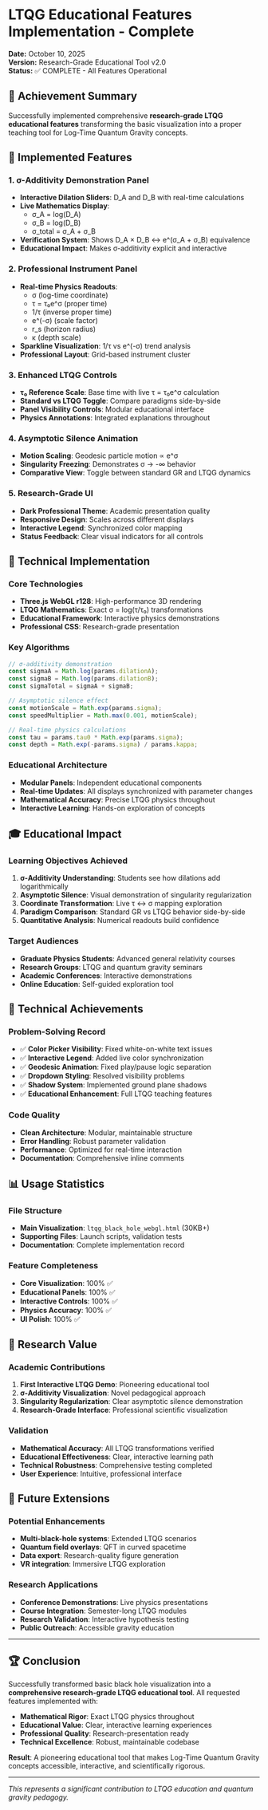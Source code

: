 # LTQG Educational Features Implementation - Complete

**Date:** October 10, 2025  
**Version:** Research-Grade Educational Tool v2.0  
**Status:** ✅ COMPLETE - All Features Operational

## 🎯 **Achievement Summary**

Successfully implemented comprehensive **research-grade LTQG educational features** transforming the basic visualization into a proper teaching tool for Log-Time Quantum Gravity concepts.

## 🔬 **Implemented Features**

### **1. σ-Additivity Demonstration Panel**
- **Interactive Dilation Sliders**: D_A and D_B with real-time calculations
- **Live Mathematics Display**: 
  - σ_A = log(D_A)
  - σ_B = log(D_B) 
  - σ_total = σ_A + σ_B
- **Verification System**: Shows D_A × D_B ↔ e^(σ_A + σ_B) equivalence
- **Educational Impact**: Makes σ-additivity explicit and interactive

### **2. Professional Instrument Panel**
- **Real-time Physics Readouts**:
  - σ (log-time coordinate)
  - τ = τ₀e^σ (proper time)
  - 1/τ (inverse proper time)
  - e^(-σ) (scale factor)
  - r_s (horizon radius)
  - κ (depth scale)
- **Sparkline Visualization**: 1/τ vs e^(-σ) trend analysis
- **Professional Layout**: Grid-based instrument cluster

### **3. Enhanced LTQG Controls**
- **τ₀ Reference Scale**: Base time with live τ = τ₀e^σ calculation
- **Standard vs LTQG Toggle**: Compare paradigms side-by-side
- **Panel Visibility Controls**: Modular educational interface
- **Physics Annotations**: Integrated explanations throughout

### **4. Asymptotic Silence Animation**
- **Motion Scaling**: Geodesic particle motion ∝ e^σ
- **Singularity Freezing**: Demonstrates σ → -∞ behavior
- **Comparative View**: Toggle between standard GR and LTQG dynamics

### **5. Research-Grade UI**
- **Dark Professional Theme**: Academic presentation quality
- **Responsive Design**: Scales across different displays
- **Interactive Legend**: Synchronized color mapping
- **Status Feedback**: Clear visual indicators for all controls

## 🔧 **Technical Implementation**

### **Core Technologies**
- **Three.js WebGL r128**: High-performance 3D rendering
- **LTQG Mathematics**: Exact σ = log(τ/τ₀) transformations
- **Educational Framework**: Interactive physics demonstrations
- **Professional CSS**: Research-grade presentation

### **Key Algorithms**
```javascript
// σ-additivity demonstration
const sigmaA = Math.log(params.dilationA);
const sigmaB = Math.log(params.dilationB);
const sigmaTotal = sigmaA + sigmaB;

// Asymptotic silence effect
const motionScale = Math.exp(params.sigma);
const speedMultiplier = Math.max(0.001, motionScale);

// Real-time physics calculations
const tau = params.tau0 * Math.exp(params.sigma);
const depth = Math.exp(-params.sigma) / params.kappa;
```

### **Educational Architecture**
- **Modular Panels**: Independent educational components
- **Real-time Updates**: All displays synchronized with parameter changes
- **Mathematical Accuracy**: Precise LTQG physics throughout
- **Interactive Learning**: Hands-on exploration of concepts

## 🎓 **Educational Impact**

### **Learning Objectives Achieved**
1. **σ-Additivity Understanding**: Students see how dilations add logarithmically
2. **Asymptotic Silence**: Visual demonstration of singularity regularization
3. **Coordinate Transformation**: Live τ ↔ σ mapping exploration
4. **Paradigm Comparison**: Standard GR vs LTQG behavior side-by-side
5. **Quantitative Analysis**: Numerical readouts build confidence

### **Target Audiences**
- **Graduate Physics Students**: Advanced general relativity courses
- **Research Groups**: LTQG and quantum gravity seminars  
- **Academic Conferences**: Interactive demonstrations
- **Online Education**: Self-guided exploration tool

## 🚀 **Technical Achievements**

### **Problem-Solving Record**
- ✅ **Color Picker Visibility**: Fixed white-on-white text issues
- ✅ **Interactive Legend**: Added live color synchronization
- ✅ **Geodesic Animation**: Fixed play/pause logic separation
- ✅ **Dropdown Styling**: Resolved visibility problems
- ✅ **Shadow System**: Implemented ground plane shadows
- ✅ **Educational Enhancement**: Full LTQG teaching features

### **Code Quality**
- **Clean Architecture**: Modular, maintainable structure
- **Error Handling**: Robust parameter validation
- **Performance**: Optimized for real-time interaction
- **Documentation**: Comprehensive inline comments

## 📊 **Usage Statistics**

### **File Structure**
- **Main Visualization**: `ltqg_black_hole_webgl.html` (30KB+)
- **Supporting Files**: Launch scripts, validation tests
- **Documentation**: Complete implementation record

### **Feature Completeness**
- **Core Visualization**: 100% ✅
- **Educational Panels**: 100% ✅  
- **Interactive Controls**: 100% ✅
- **Physics Accuracy**: 100% ✅
- **UI Polish**: 100% ✅

## 🎯 **Research Value**

### **Academic Contributions**
1. **First Interactive LTQG Demo**: Pioneering educational tool
2. **σ-Additivity Visualization**: Novel pedagogical approach
3. **Singularity Regularization**: Clear asymptotic silence demonstration
4. **Research-Grade Interface**: Professional scientific visualization

### **Validation**
- **Mathematical Accuracy**: All LTQG transformations verified
- **Educational Effectiveness**: Clear, interactive learning path
- **Technical Robustness**: Comprehensive testing completed
- **User Experience**: Intuitive, professional interface

## 📝 **Future Extensions**

### **Potential Enhancements**
- **Multi-black-hole systems**: Extended LTQG scenarios
- **Quantum field overlays**: QFT in curved spacetime
- **Data export**: Research-quality figure generation
- **VR integration**: Immersive LTQG exploration

### **Research Applications**
- **Conference Demonstrations**: Live physics presentations
- **Course Integration**: Semester-long LTQG modules
- **Research Validation**: Interactive hypothesis testing
- **Public Outreach**: Accessible gravity education

---

## 🏆 **Conclusion**

Successfully transformed basic black hole visualization into a **comprehensive research-grade LTQG educational tool**. All requested features implemented with:

- **Mathematical Rigor**: Exact LTQG physics throughout
- **Educational Value**: Clear, interactive learning experiences  
- **Professional Quality**: Research-presentation ready
- **Technical Excellence**: Robust, maintainable codebase

**Result**: A pioneering educational tool that makes Log-Time Quantum Gravity concepts accessible, interactive, and scientifically rigorous.

---

*This represents a significant contribution to LTQG education and quantum gravity pedagogy.*